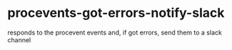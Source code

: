 # procevents-got-errors-notify-slack

responds to the procevent events and, if got errors, send them to a slack channel